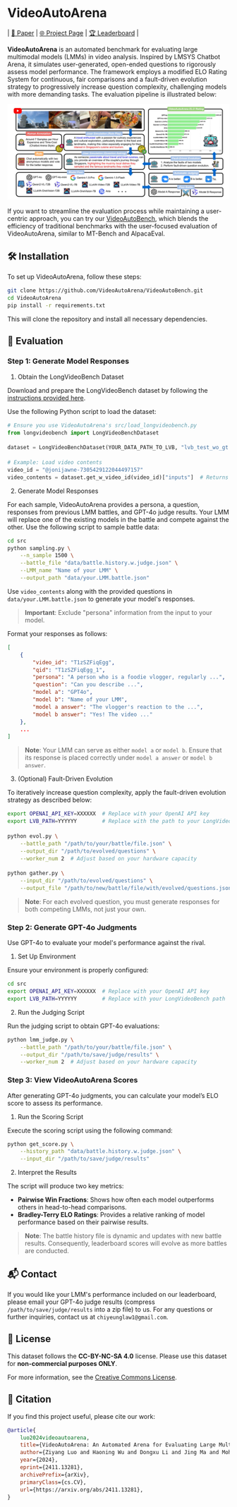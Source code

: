 # VideoAutoArena

| [📄 Paper](https://arxiv.org/abs/2411.13281) | [🌐 Project Page](https://videoautoarena.github.io/) | [🏆 Leaderboard](https://videoautoarena.github.io/) |

**VideoAutoArena** is an automated benchmark for evaluating large multimodal models (LMMs) in video analysis. Inspired by LMSYS Chatbot Arena, it simulates user-generated, open-ended questions to rigorously assess model performance. The framework employs a modified ELO Rating System for continuous, fair comparisons and a fault-driven evolution strategy to progressively increase question complexity, challenging models with more demanding tasks. The evaluation pipeline is illustrated below:

![pipeline](asset/videoautoarena.jpg)

If you want to streamline the evaluation process while maintaining a user-centric approach, you can try our [VideoAutoBench](https://github.com/VideoAutoArena/VideoAutoBench), which blends the efficiency of traditional benchmarks with the user-focused evaluation of VideoAutoArena, similar to MT-Bench and AlpacaEval.

## 🛠️ Installation

To set up VideoAutoArena, follow these steps:

```bash
git clone https://github.com/VideoAutoArena/VideoAutoBench.git
cd VideoAutoArena
pip install -r requirements.txt
```

This will clone the repository and install all necessary dependencies.

## 🎯 Evaluation

### Step 1: Generate Model Responses

1. Obtain the LongVideoBench Dataset  

Download and prepare the LongVideoBench dataset by following the [instructions provided here](https://github.com/longvideobench/LongVideoBench?tab=readme-ov-file#custom-use-load-the-longvideobench-dataset).

Use the following Python script to load the dataset:

```python
# Ensure you use VideoAutoArena's src/load_longvideobench.py
from longvideobench import LongVideoBenchDataset

dataset = LongVideoBenchDataset(YOUR_DATA_PATH_TO_LVB, "lvb_test_wo_gt.json", max_num_frames=128)

# Example: Load video contents
video_id = "@jonijawne-7305429122044497157"
video_contents = dataset.get_w_video_id(video_id)["inputs"]  # Returns a list of PIL.Images and subtitles
```

2. Generate Model Responses  

For each sample, VideoAutoArena provides a persona, a question, responses from previous LMM battles, and GPT-4o judge results. Your LMM will replace one of the existing models in the battle and compete against the other. Use the following script to sample battle data:

```bash
cd src
python sampling.py \
    --n_sample 1500 \
    --battle_file "data/battle.history.w.judge.json" \
    --LMM_name "Name of your LMM" \
    --output_path "data/your.LMM.battle.json"
```

Use `video_contents` along with the provided questions in `data/your.LMM.battle.json` to generate your model's responses.  

> **Important**: Exclude "persona" information from the input to your model.  

Format your responses as follows:

```json
[
    {
        "video_id": "T1zSZFiqEgg",
        "qid": "T1zSZFiqEgg_1",
        "persona": "A person who is a foodie vlogger, regularly ...",
        "question": "Can you describe ...",
        "model a": "GPT4o",
        "model b": "Name of your LMM",
        "model a answer": "The vlogger's reaction to the ...",
        "model b answer": "Yes! The video ..."
    },
    ...
]
```

> **Note**: Your LMM can serve as either `model a` or `model b`. Ensure that its response is placed correctly under `model a answer` or `model b answer`.

3. (Optional) Fault-Driven Evolution  

To iteratively increase question complexity, apply the fault-driven evolution strategy as described below:

```bash
export OPENAI_API_KEY=XXXXXX  # Replace with your OpenAI API key
export LVB_PATH=YYYYYY        # Replace with the path to your LongVideoBench dataset

python evol.py \
    --battle_path "/path/to/your/battle/file.json" \
    --output_dir "/path/to/evolved/questions" \
    --worker_num 2  # Adjust based on your hardware capacity

python gather.py \
    --input_dir "/path/to/evolved/questions" \
    --output_file "/path/to/new/battle/file/with/evolved/questions.json"
```

> **Note**: For each evolved question, you must generate responses for both competing LMMs, not just your own.


### Step 2: Generate GPT-4o Judgments

Use GPT-4o to evaluate your model's performance against the rival.

1. Set Up Environment  

Ensure your environment is properly configured:

```bash
cd src
export OPENAI_API_KEY=XXXXXX  # Replace with your OpenAI API key
export LVB_PATH=YYYYYY        # Replace with your LongVideoBench path
```

2. Run the Judging Script  

Run the judging script to obtain GPT-4o evaluations:

```bash
python lmm_judge.py \
    --battle_path "/path/to/your/battle/file.json" \
    --output_dir "/path/to/save/judge/results" \
    --worker_num 2  # Adjust based on your hardware capacity
```

### Step 3: View VideoAutoArena Scores

After generating GPT-4o judgments, you can calculate your model’s ELO score to assess its performance.

1. Run the Scoring Script  

Execute the scoring script using the following command:

```bash
python get_score.py \
    --history_path "data/battle.history.w.judge.json" \
    --input_dir "/path/to/save/judge/results"
```

2. Interpret the Results  

The script will produce two key metrics:

- **Pairwise Win Fractions**: Shows how often each model outperforms others in head-to-head comparisons.
- **Bradley-Terry ELO Ratings**: Provides a relative ranking of model performance based on their pairwise results.

> **Note**: The battle history file is dynamic and updates with new battle results. Consequently, leaderboard scores will evolve as more battles are conducted.

## 📬 Contact

If you would like your LMM's performance included on our leaderboard, please email your GPT-4o judge results (compress `/path/to/save/judge/results` into a zip file) to us. For any questions or further inquiries, contact us at `chiyeunglaw1@gmail.com`.


## 📜 License

This dataset follows the **CC-BY-NC-SA 4.0** license. Please use this dataset for **non-commercial purposes ONLY**.

For more information, see the [Creative Commons License](https://creativecommons.org/licenses/by-nc-sa/4.0/).



## 📖 Citation

If you find this project useful, please cite our work:

```bibtex
@article{
    luo2024videoautoarena,
    title={VideoAutoArena: An Automated Arena for Evaluating Large Multimodal Models in Video Analysis through User Simulation}, 
    author={Ziyang Luo and Haoning Wu and Dongxu Li and Jing Ma and Mohan Kankanhalli and Junnan Li},
    year={2024},
    eprint={2411.13281},
    archivePrefix={arXiv},
    primaryClass={cs.CV},
    url={https://arxiv.org/abs/2411.13281}, 
}
```